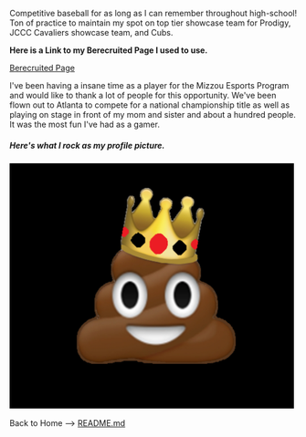 Competitive baseball for as long as I can remember throughout high-school! Ton of practice to maintain my spot on top tier showcase team for
Prodigy, JCCC Cavaliers showcase team, and Cubs. 

**Here is a Link to my Berecruited Page I used to use.**

[Berecruited Page](https://new.berecruited.com/athletes/4157331#athletics)

I've been having a insane time as a player for the Mizzou Esports Program and would like to thank a lot of people for this opportunity. We've been flown out to Atlanta to compete for a national championship title as well as playing on stage in front of my mom and sister and about a hundred people. It was the most fun I've had as a gamer. 

##### Here's what I rock as my profile picture.

![Chox](https://github.com/RileyPut7/RIleyPut7/blob/master/KingChox.png?raw=true)








Back to Home --> [README.md](https://github.com/RileyPut7/RIleyPut7/edit/master/README.md)
